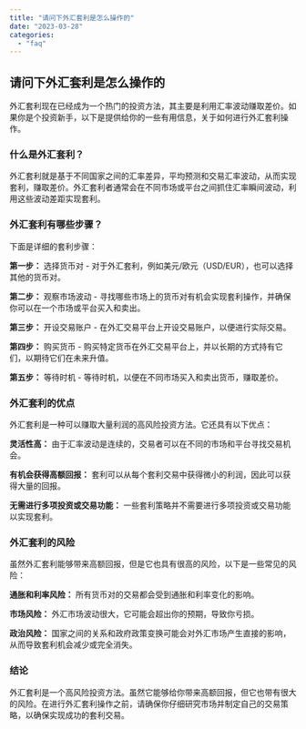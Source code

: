 ```yaml
---
title: "请问下外汇套利是怎么操作的"
date: "2023-03-28"
categories: 
  - "faq"
---
```


## 请问下外汇套利是怎么操作的

外汇套利现在已经成为一个热门的投资方法，其主要是利用汇率波动赚取差价。如果你是个投资新手，以下是提供给你的一些有用信息，关于如何进行外汇套利操作。

### 什么是外汇套利？

外汇套利就是基于不同国家之间的汇率差异，平均预测和交易汇率波动，从而实现套利，赚取差价。外汇套利者通常会在不同市场或平台之间抓住汇率瞬间波动，利用这些波动差距实现套利。

### 外汇套利有哪些步骤？

下面是详细的套利步骤：

**第一步：** 选择货币对 - 对于外汇套利，例如美元/欧元（USD/EUR），也可以选择其他的货币对。

**第二步：** 观察市场波动 - 寻找哪些市场上的货币对有机会实现套利操作，并确保你可以在一个市场或平台买入和卖出。

**第三步：** 开设交易账户 - 在外汇交易平台上开设交易账户，以便进行实际交易。

**第四步：** 购买货币 - 购买特定货币在外汇交易平台上，并以长期的方式持有它们，以期待它们在未来升值。

**第五步：** 等待时机 - 等待时机，以便在不同市场买入和卖出货币，赚取差价。

### 外汇套利的优点

外汇套利是一种可以赚取大量利润的高风险投资方法。它还具有以下优点：

**灵活性高：** 由于汇率波动是连续的，交易者可以在不同的市场和平台寻找交易机会。

**有机会获得高额回报：** 套利可以从每个套利交易中获得微小的利润，因此可以获得大量的回报。

**无需进行多项投资或交易功能：** 一些套利策略并不需要进行多项投资或交易功能以实现套利。

### 外汇套利的风险

虽然外汇套利能够带来高额回报，但是它也具有很高的风险，以下是一些常见的风险：

**通胀和利率风险：** 所有货币对的交易都会受到通胀和利率变化的影响。

**市场风险：** 外汇市场波动很大，它可能会超出你的预期，导致你亏损。

**政治风险：** 国家之间的关系和政府政策变换可能会对外汇市场产生直接的影响，从而导致套利机会减少或完全消失。

### 结论

外汇套利是一个高风险投资方法。虽然它能够给你带来高额回报，但它也带有很大的风险。在进行外汇套利操作之前，请确保你仔细研究市场并制定自己的交易策略，以确保实现成功的套利交易。
